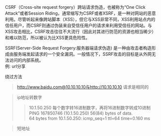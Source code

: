 
CSRF（Cross-site request forgery）跨站请求伪造，也被称为“One Click Attack”或者Session Riding，通常缩写为CSRF或者XSRF，是一种对网站的恶意利用。尽管听起来像跨站脚本（XSS），但它与XSS非常不同，XSS利用站点内的信任用户，而CSRF则通过伪装来自受信任用户的请求来利用受信任的网站。与XSS攻击相比，CSRF攻击往往不大流行（因此对其进行防范的资源也相当稀少）和难以防范，所以被认为比XSS更具危险性。

SSRF(Server-Side Request Forgery:服务器端请求伪造) 是一种由攻击者构造形成由服务端发起请求的一个安全漏洞。一般情况下，SSRF攻击的目标是从外网无法访问的内部系统。<br>
例: url分享

绕过方法
>http://www.baidu.com@10.10.10.10与http://10.10.10.10 请求是相同的

>ip地址转数字
>>10.1.50.250
每个数字转16进制数字，再将16进制数字转成10进制<br>
PING 167850746 (10.1.50.250) 56(84) bytes of data.<br>
64 bytes from 10.1.50.250: icmp_seq=1 ttl=64 time=0.160 ms

>短地址

